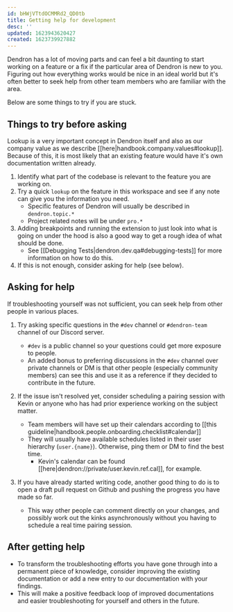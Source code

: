```yaml
---
id: bHWjVTtdOCMMRd2_QD0tb
title: Getting help for development
desc: ''
updated: 1623943620427
created: 1623739927882
---
```


Dendron has a lot of moving parts and can feel a bit daunting to start working on a feature or a fix if the particular area of Dendron is new to you.
Figuring out how everything works would be nice in an ideal world but it's often better to seek help from other team members who are familiar with the area.

Below are some things to try if you are stuck.

## Things to try before asking

Lookup is a very important concept in Dendron itself and also as our company value as we describe [[here|handbook.company.values#lookup]].
Because of this, it is most likely that an existing feature would have it's own documentation written already.

1. Identify what part of the codebase is relevant to the feature you are working on.
1. Try a quick `lookup` on the feature in this workspace and see if any note can give you the information you need.
    - Specific features of Dendron will usually be described in `dendron.topic.*`
    - Project related notes will be under `pro.*`
1. Adding breakpoints and running the extension to just look into what is going on under the hood is also a good way to get a rough idea of what should be done.
    - See [[Debugging Tests|dendron.dev.qa#debugging-tests]] for more information on how to do this.
1. If this is not enough, consider asking for help (see below).

## Asking for help

If troubleshooting yourself was not sufficient, you can seek help from other people in various places.

1. Try asking specific questions in the `#dev` channel or `#dendron-team` channel of our Discord server.
    - `#dev` is a public channel so your questions could get more exposure to people.
    - An added bonus to preferring discussions in the `#dev` channel over private channels or DM is that other people (especially community members) can see this and use it as a reference if they decided to contribute in the future.

1. If the issue isn't resolved yet, consider scheduling a pairing session with Kevin or anyone who has had prior experience working on the subject matter.
    - Team members will have set up their calendars according to [[this guideline|handbook.people.onboarding.checklist#calendar]] 
    - They will usually have available schedules listed in their user hierarchy (`user.{name}`). Otherwise, ping them or DM to find the best time.
        - Kevin's calendar can be found [[here|dendron://private/user.kevin.ref.cal]], for example.

1. If you have already started writing code, another good thing to do is to open a draft pull request on Github and pushing the progress you have made so far.
    - This way other people can comment directly on your changes, and possibly work out the kinks asynchronously without you having to schedule a real time pairing session.

## After getting help

- To transform the troubleshooting efforts you have gone through into a permanent piece of knowledge, consider improving the existing documentation or add a new entry to our documentation with your findings.
- This will make a positive feedback loop of improved documentations and easier troubleshooting for yourself and others in the future.
